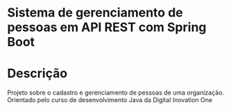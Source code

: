 # Sistema de gerenciamento de pessoas em API REST com Spring Boot

# Descrição
Projeto sobre o cadastro e gerenciamento de  pessoas de uma organização. Orientado pelo curso de desenvolvimento Java da Digital Inovation One
